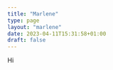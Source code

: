 ```yaml
---
title: "Marlene"
type: page
layout: "marlene"
date: 2023-04-11T15:31:58+01:00
draft: false
---
```


Hi